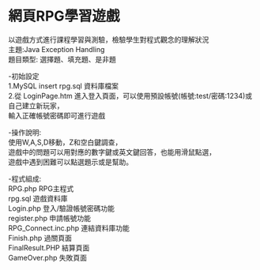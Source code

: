 # 網頁RPG學習遊戲

  以遊戲方式進行課程學習與測驗，檢驗學生對程式觀念的理解狀況<br>
  主題:Java Exception Handling<br>
  題目類型: 選擇題、填充題、是非題<br>


-初始設定<br>
  1.MySQL insert rpg.sql 資料庫檔案<br>
  2.從 LoginPage.htm 進入登入頁面，可以使用預設帳號(帳號:test/密碼:1234)或自己建立新玩家，<br>
    輸入正確帳號密碼即可進行遊戲<br>


-操作說明:<br>
  使用W,A,S,D移動，Z和空白鍵調查，<br>
  遊戲中的問題可以用對應的數字鍵或英文鍵回答，也能用滑鼠點選，<br>
  遊戲中遇到困難可以點選題示或是幫助。<br>


-程式組成:<br>
  RPG.php                 RPG主程式<br>
  rpg.sql                 遊戲資料庫<br>
  Login.php               登入/驗證帳號密碼功能<br>
  register.php            申請帳號功能<br>
  RPG_Connect.inc.php     連結資料庫功能<br>
  Finish.php              過關頁面<br>
  FinalResult.PHP         結算頁面<br>
  GameOver.php            失敗頁面<br>
